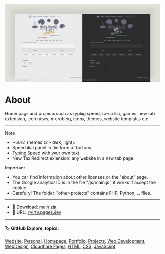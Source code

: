 <!-- README.md v.1.9.3 -->
<!-- Carefully! The folder: "other-projects" contains PHP, Python, ... files -->  
![page with a light and dark theme and theme settings](/img/github-banner-settings.png)  
  
# About

Home page and projects such as typing speed, to-do list, games, new tab extension, tech news, microblog, icons, themes, website templates etc
  
---
  
> [!NOTE]
> - ~50/2 Themes (2 - dark, light).
> - Speed ​​dial panel in the form of buttons.
> - Typing Speed with your own text.
> - New Tab Redirect extension: any website in a new tab page.
   
> [!IMPORTANT]
> - You can find information about other licenses on the "about" page.  
> - The Google analytics ID is in the file "/js/main.js", it works if accept the cookie.  
> - Carefully! The folder: "other-projects" contains PHP, Python, ... files.  


  
---

- 📁 Download: [main.zip](https://github.com/irvirty/irvirty.pages.dev/archive/refs/heads/main.zip)  
- 🔗 URL: [irvirty.pages.dev](https://irvirty.pages.dev/)  

---
   
#### 🏷️ GitHub Explore, topics:  
[Website](https://github.com/topics/website),
[Personal](https://github.com/topics/personal),
[Homepage](https://github.com/topics/homepage),
[Portfolio](https://github.com/topics/portfolio),
[Projects](https://github.com/topics/projects),
[Web Development](https://github.com/topics/web-development),
[WebDesign](https://github.com/topics/WebDesign),
[Cloudflare Pages](https://github.com/topics/cloudflare-pages),
[HTML](https://github.com/topics/HTML),
[CSS](https://github.com/topics/CSS),
[JavaScript](https://github.com/topics/JavaScript)


